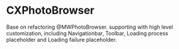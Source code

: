 CXPhotoBrowser
==============

Base on refactoring @MWPhotoBrowser. supporting with high level customization, including Navigationbar, Toolbar, Loading process placeholder and Loading failure placeholder. 
